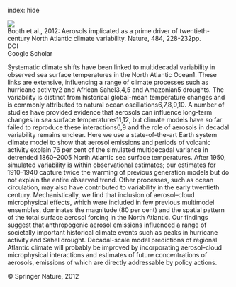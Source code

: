 index: hide

<div class="Citation">
    <div class="Citation-thumb CitationThumb-linked"  data-href="https://doi.org/10.1038/nature10946">
      <img src="https://static.claimspace.cloud/climate-study-static/refs/thumbs/10/Booth_et_al_2012-thumb.png" />
    </div>

  <div class="Citation-body">
    <div class="Citation-text">Booth et al., 2012: Aerosols implicated as a prime driver of twentieth-century North Atlantic climate variability. <span class="Article-journal">Nature, </span><span class="Article-volume">484, </span>228-232pp.</div>
    <div class="Citation-links">
      <div class="CitationLink" data-href="https://doi.org/10.1038/nature10946">
        <div class="CitationLink-icon CitationLink-Doi"></div>
        <div class="CitationLink-text">DOI</div>
      </div>
      <div class="CitationLink" data-href="https://scholar.google.com/scholar?q=10.1038/nature10946">
        <div class="CitationLink-icon CitationLink-Scholar"></div>
        <div class="CitationLink-text">Google Scholar</div>
      </div>
    </div>
  </div>
</div>

Systematic climate shifts have been linked to multidecadal variability in observed sea surface temperatures in the North Atlantic Ocean1. These links are extensive, influencing a range of climate processes such as hurricane activity2 and African Sahel3,4,5 and Amazonian5 droughts. The variability is distinct from historical global-mean temperature changes and is commonly attributed to natural ocean oscillations6,7,8,9,10. A number of studies have provided evidence that aerosols can influence long-term changes in sea surface temperatures11,12, but climate models have so far failed to reproduce these interactions6,9 and the role of aerosols in decadal variability remains unclear. Here we use a state-of-the-art Earth system climate model to show that aerosol emissions and periods of volcanic activity explain 76 per cent of the simulated multidecadal variance in detrended 1860–2005 North Atlantic sea surface temperatures. After 1950, simulated variability is within observational estimates; our estimates for 1910–1940 capture twice the warming of previous generation models but do not explain the entire observed trend. Other processes, such as ocean circulation, may also have contributed to variability in the early twentieth century. Mechanistically, we find that inclusion of aerosol–cloud microphysical effects, which were included in few previous multimodel ensembles, dominates the magnitude (80 per cent) and the spatial pattern of the total surface aerosol forcing in the North Atlantic. Our findings suggest that anthropogenic aerosol emissions influenced a range of societally important historical climate events such as peaks in hurricane activity and Sahel drought. Decadal-scale model predictions of regional Atlantic climate will probably be improved by incorporating aerosol–cloud microphysical interactions and estimates of future concentrations of aerosols, emissions of which are directly addressable by policy actions.

<div class="Citation-copy">
&copy; Springer Nature, 2012
</div>